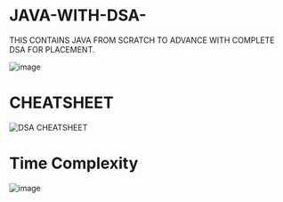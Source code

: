 # JAVA-WITH-DSA-
THIS CONTAINS JAVA FROM SCRATCH TO ADVANCE WITH COMPLETE DSA FOR PLACEMENT.

![image](https://github.com/HARSHMISHRA-521/JAVA-WITH-DSA-/assets/121894609/7636b1f7-d1db-4e65-ac14-fa6056476eee)


# CHEATSHEET

![DSA CHEATSHEET](https://github.com/HARSHMISHRA-521/JAVA-WITH-DSA-/assets/121894609/a63b1908-8e70-4e0a-b78d-d390c7ad360c)

# Time Complexity

![image](https://github.com/HARSHMISHRA-521/JAVA-WITH-DSA-/assets/121894609/47c9fdf0-f754-48dc-8cbd-38b4c8e6257d)

